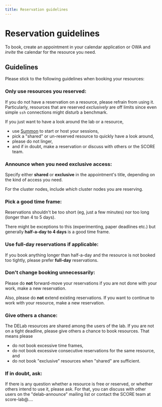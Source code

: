```yaml
---
title: Reservation guidelines
---
```

# Reservation guidelines

To book, create an appointment in your calendar application or OWA and *invite* 
the calendar for the resource you need. 

## Guidelines

Please stick to the following guidelines when booking your resources:

### Only use resources you reserved:
If you do not have a reservation on a resource, please refrain from using 
it. Particularly, resources that are reserved *exclusively* are off limits 
since even simple `ssh` connections might disturb a benchmark. 

If you just want to have a look around the lab or a resource,
   * use [Summon](/docs/summon) to start or host your sessions,
   * pick a "shared" or un-reserved resource to quickly have a look around,
   * please do not linger, 
   * and if in doubt, make a reservation or discuss with others or the SCORE team.

### Announce when you need exclusive access:
Specify either **shared** or **exclusive** in the appointment's title, depending 
on the kind of access you need.

For the cluster nodes, include *which* cluster nodes you are reserving.

### Pick a good time frame:
Reservations shouldn't be too short (eg, just a few minutes) nor too long 
(longer than 4 to 5 days).
  
There might be exceptions to this (experimenting, paper deadlines etc.) but 
generally **half-a-day to 4 days** is a good time frame.

### Use full-day reservations if applicable:
If you book anything longer than half-a-day and the resource is not booked 
too tightly, please prefer **full-day** reservations.

### Don't change booking unnecessarily:

Please do **not** forward-move your reservations if you are not done with your 
work, make a new reservation.

Also, please do **not** extend existing reservations. If you want to continue 
to work with your resource, make a new reservation.

### Give others a chance:
The DELab resources are shared among the users of the lab. If you are not on 
a tight deadline, please give others a chance to book resources. That means please 
   * do not book excessive time frames,
   * do not book excessive consecutive reservations for the same resource, and 
   * do not book "exclusive" resources when "shared" are sufficient.

### If in doubt, ask:
If there is any question whether a resource is free or reserved, or whether others 
intend to use it, please ask.
For that, you can discuss with other users on the "delab-announce" mailing 
list or contact the SCORE team at score-lab@....

